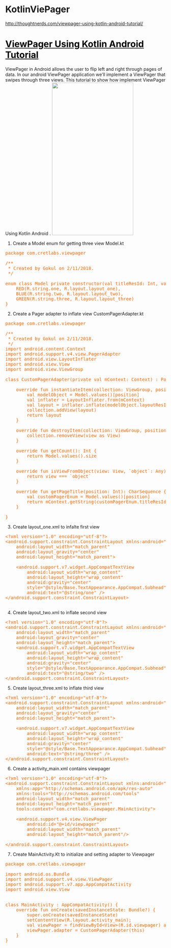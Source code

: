 # KotlinViePager

http://thoughtnerds.com/viewpager-using-kotlin-android-tutorial/

<h1><span style="color: #000000;"><a href="http://thoughtnerds.com/viewpager-using-kotlin-android-tutorial/" style="color: #000000;">ViewPager Using Kotlin Android Tutorial</a></span></h1>
<span>ViewPager in Android allows the user to flip left and right through pages of data. In our android ViewPager application we’ll implement a ViewPager that swipes through three views. This tutorial to show how implement </span>ViewPager Using Kotlin Android .

<img src="http://thoughtnerds.com/wp-content/uploads/2018/02/Screenshot-56-160x300.png" alt="" width="255" height="479" class="wp-image-486 alignnone" />

1) Create a Model enum for getting three view Model.kt
<pre><span style="color: #ff6600;">package com.cretlabs.viewpager

/**
 * Created by Gokul on 2/11/2018.
 */

enum class Model private constructor(val titleResId: Int, val layoutResId: Int) {
    RED(R.string.one, R.layout.layout_one),
    BLUE(R.string.two, R.layout.layout_two),
    GREEN(R.string.three, R.layout.layout_three)
}</span></pre>
2) Create a Pager adapter to inflate view CustomPagerAdapter.kt
<pre><span style="color: #ff6600;">package com.cretlabs.viewpager</span>

<span style="color: #ff6600;">/**
 * Created by Gokul on 2/11/2018.
 */
import android.content.Context</span>
<span style="color: #ff6600;">import android.support.v4.view.PagerAdapter</span>
<span style="color: #ff6600;">import android.view.LayoutInflater</span>
<span style="color: #ff6600;">import android.view.View</span>
<span style="color: #ff6600;">import android.view.ViewGroup</span>

<span style="color: #ff6600;">class CustomPagerAdapter(private val mContext: Context) : PagerAdapter() {</span>

<span style="color: #ff6600;">    override fun instantiateItem(collection: ViewGroup, position: Int): Any {</span>
<span style="color: #ff6600;">        val modelObject = Model.values()[position]</span>
<span style="color: #ff6600;">        val inflater = LayoutInflater.from(mContext)</span>
<span style="color: #ff6600;">        val layout = inflater.inflate(modelObject.layoutResId, collection, false) as ViewGroup</span>
<span style="color: #ff6600;">        collection.addView(layout)</span>
<span style="color: #ff6600;">        return layout</span>
<span style="color: #ff6600;">    }</span>

<span style="color: #ff6600;">    override fun destroyItem(collection: ViewGroup, position: Int, view: Any) {</span>
<span style="color: #ff6600;">        collection.removeView(view as View)</span>
<span style="color: #ff6600;">    }</span>

<span style="color: #ff6600;">    override fun getCount(): Int {</span>
<span style="color: #ff6600;">        return Model.values().size
    }</span>

<span style="color: #ff6600;">    override fun isViewFromObject(view: View, `object`: Any): Boolean {</span>
<span style="color: #ff6600;">        return view === `object`</span>
<span style="color: #ff6600;">    }</span>

<span style="color: #ff6600;">    override fun getPageTitle(position: Int): CharSequence {</span>
<span style="color: #ff6600;">        val customPagerEnum = Model.values()[position]</span>
<span style="color: #ff6600;">        return mContext.getString(customPagerEnum.titleResId)</span>
<span style="color: #ff6600;">    }</span>

<span style="color: #ff6600;">}
</span></pre>
3) Create layout_one.xml to infalte first view
<pre><span style="color: #ff6600;">&lt;?xml version="1.0" encoding="utf-8"?&gt;
&lt;android.support.constraint.ConstraintLayout xmlns:android="http://schemas.android.com/apk/res/android"
    android:layout_width="match_parent"
    android:layout_gravity="center"
    android:layout_height="match_parent"&gt;

    &lt;android.support.v7.widget.AppCompatTextView
        android:layout_width="wrap_content"
        android:layout_height="wrap_content"
        android:gravity="center"
        style="@style/Base.TextAppearance.AppCompat.Subhead"
        android:text="@string/one" /&gt;
&lt;/android.support.constraint.ConstraintLayout&gt;

</span></pre>
4) Create layout_two.xml to inflate second view
<pre><span style="color: #ff6600;">&lt;?xml version="1.0" encoding="utf-8"?&gt;
&lt;android.support.constraint.ConstraintLayout xmlns:android="http://schemas.android.com/apk/res/android"
    android:layout_width="match_parent"
    android:layout_gravity="center"
    android:layout_height="match_parent"&gt;
    &lt;android.support.v7.widget.AppCompatTextView
        android:layout_width="wrap_content"
        android:layout_height="wrap_content"
        android:gravity="center"
        style="@style/Base.TextAppearance.AppCompat.Subhead"
        android:text="@string/two" /&gt;
&lt;/android.support.constraint.ConstraintLayout&gt;</span></pre>
5) Create layout_three.xml to inflate third view
<pre><span style="color: #ff6600;">&lt;?xml version="1.0" encoding="utf-8"?&gt;
&lt;android.support.constraint.ConstraintLayout xmlns:android="http://schemas.android.com/apk/res/android"
    android:layout_width="match_parent"
    android:layout_gravity="center"
    android:layout_height="match_parent"&gt;

    &lt;android.support.v7.widget.AppCompatTextView
        android:layout_width="wrap_content"
        android:layout_height="wrap_content"
        android:gravity="center"
        style="@style/Base.TextAppearance.AppCompat.Subhead"
        android:text="@string/three" /&gt;
&lt;/android.support.constraint.ConstraintLayout&gt;</span></pre>
6) Create a activity_main.xml contains viewpager
<pre><span style="color: #ff6600;">&lt;?xml version="1.0" encoding="utf-8"?&gt;
&lt;android.support.constraint.ConstraintLayout xmlns:android="http://schemas.android.com/apk/res/android"
    xmlns:app="http://schemas.android.com/apk/res-auto"
    xmlns:tools="http://schemas.android.com/tools"
    android:layout_width="match_parent"
    android:layout_height="match_parent"
    tools:context="com.cretlabs.viewpager.MainActivity"&gt;

    &lt;android.support.v4.view.ViewPager
        android:id="@+id/viewpager"
        android:layout_width="match_parent"
        android:layout_height="match_parent"/&gt;

</span><span><span style="color: #ff6600;">&lt;/android.support.constraint.ConstraintLayout&gt;</span>
</span></pre>
7) Create MainActivity.Kt to initialize and setting adapter to Viewpager
<pre><span style="color: #ff6600;">package com.cretlabs.viewpager</span>

<span style="color: #ff6600;">import android.os.Bundle</span>
<span style="color: #ff6600;">import android.support.v4.view.ViewPager</span>
<span style="color: #ff6600;">import android.support.v7.app.AppCompatActivity</span>
<span style="color: #ff6600;">import android.view.View</span>


<span style="color: #ff6600;">class MainActivity : AppCompatActivity() {</span>
<span style="color: #ff6600;">    override fun onCreate(savedInstanceState: Bundle?) {</span>
<span style="color: #ff6600;">        super.onCreate(savedInstanceState)</span>
<span style="color: #ff6600;">        setContentView(R.layout.activity_main);
        val viewPager = findViewById&lt;View&gt;(R.id.viewpager) as ViewPager</span>
<span style="color: #ff6600;">        viewPager.adapter = CustomPagerAdapter(this)</span>
<span style="color: #ff6600;">    }</span>
<span style="color: #ff6600;">}</span></pre>

